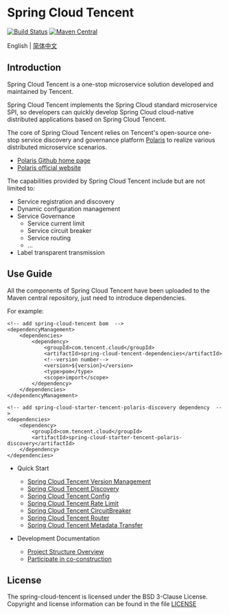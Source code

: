 # Spring Cloud Tencent

[![Build Status](https://github.com/Tencent/spring-cloud-tencent/actions/workflows/junit_test.yml/badge.svg)](https://github.com/Tencent/spring-cloud-tencent/actions/workflows/junit_test.yml)
[![Maven Central](https://img.shields.io/maven-central/v/com.tencent.cloud/spring-cloud-tencent?label=Maven%20Central)](https://search.maven.org/search?q=g:com.tencent.cloud%20AND%20a:spring-cloud-tencent)

English | [简体中文](./README-zh.md)

## Introduction

Spring Cloud Tencent is a one-stop microservice solution developed and maintained by Tencent.

Spring Cloud Tencent implements the Spring Cloud standard microservice SPI, so developers can quickly develop Spring Cloud cloud-native distributed applications based on Spring Cloud Tencent.

The core of Spring Cloud Tencent relies on Tencent's open-source one-stop service discovery and governance platform [Polaris](https://github.com/polarismesh/polaris) to realize various distributed microservice scenarios.

- [Polaris Github home page](https://github.com/polarismesh/polaris)
- [Polaris official website](https://polarismesh.cn/)

The capabilities provided by Spring Cloud Tencent include but are not limited to:

- Service registration and discovery
- Dynamic configuration management
- Service Governance
  - Service current limit
  - Service circuit breaker
  - Service routing
  - ...
- Label transparent transmission

## Use Guide

All the components of Spring Cloud Tencent have been uploaded to the Maven central repository, just need to introduce dependencies.

For example:

````  
<!-- add spring-cloud-tencent bom  -->
<dependencyManagement>
    <dependencies>
        <dependency>
            <groupId>com.tencent.cloud</groupId>
            <artifactId>spring-cloud-tencent-dependencies</artifactId>
            <!--version number-->
            <version>${version}</version>
            <type>pom</type>
            <scope>import</scope>
        </dependency>
    </dependencies>
</dependencyManagement>    
                 
<!-- add spring-cloud-starter-tencent-polaris-discovery dependency  -->
<dependencies>
    <dependency>
        <groupId>com.tencent.cloud</groupId>
        <artifactId>spring-cloud-starter-tencent-polaris-discovery</artifactId>
    </dependency>
</dependencies>

````

 - Quick Start
    - [Spring Cloud Tencent Version Management](https://github.com/Tencent/spring-cloud-tencent/wiki/Spring-Cloud-Tencent-Version-Management)
    - [Spring Cloud Tencent Discovery](https://github.com/Tencent/spring-cloud-tencent/wiki/Spring-Cloud-Tencent-Discovery-Usage-Documentation)
    - [Spring Cloud Tencent Config](https://github.com/Tencent/spring-cloud-tencent/wiki/Spring-Cloud-Tencent-Config-Usage-Documentation)
    - [Spring Cloud Tencent Rate Limit](https://github.com/Tencent/spring-cloud-tencent/wiki/Spring-Cloud-Tencent-Rate-Limit-Usage-Document)
    - [Spring Cloud Tencent CircuitBreaker](https://github.com/Tencent/spring-cloud-tencent/wiki/Spring-Cloud-Tencent-Circuitbreaker-Usage-Document)
    - [Spring Cloud Tencent Router](https://github.com/Tencent/spring-cloud-tencent/wiki/Spring-Cloud-Tencent-Router-Usage-Document)
    - [Spring Cloud Tencent Metadata Transfer](https://github.com/Tencent/spring-cloud-tencent/wiki/Spring-Cloud-Tencent-Metadata-Transfer-Usage-Document)

- Development Documentation
  - [Project Structure Overview](https://github.com/Tencent/spring-cloud-tencent/wiki/%E9%A1%B9%E7%9B%AE%E6%A6%82%E8%A7%88)
  - [Participate in co-construction](https://github.com/Tencent/spring-cloud-tencent/wiki/Contributing)
  
## License
The spring-cloud-tencent is licensed under the BSD 3-Clause License. Copyright and license information can be found in the file [LICENSE](LICENSE)

